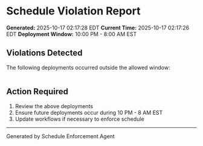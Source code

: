 # Schedule Violation Report

**Generated:** 2025-10-17 02:17:28 EDT
**Current Time:** 2025-10-17 02:17:26 EDT
**Deployment Window:** 10:00 PM - 8:00 AM EST

## Violations Detected

The following deployments occurred outside the allowed window:

```

```

## Action Required

1. Review the above deployments
2. Ensure future deployments occur during 10 PM - 8 AM EST
3. Update workflows if necessary to enforce schedule

---

Generated by Schedule Enforcement Agent
